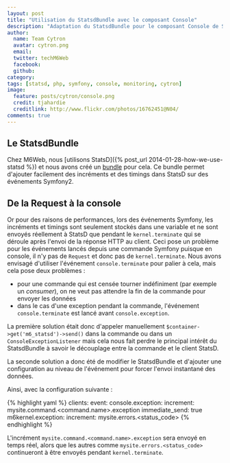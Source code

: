 ```yaml
---
layout: post
title: "Utilisation du StatsdBundle avec le composant Console"
description: "Adaptation du StatsdBundle pour le composant Console de Symfony"
author:
  name: Team Cytron
  avatar: cytron.png
  email:
  twitter: techM6Web
  facebook:
  github:
category:
tags: [statsd, php, symfony, console, monitoring, cytron]
image:
  feature: posts/cytron/console.png
  credit: tjahardie
  creditlink: http://www.flickr.com/photos/16762451@N04/
comments: true
---
```

## Le StatsdBundle

Chez M6Web, nous [utilisons StatsD]({% post_url 2014-01-28-how-we-use-statsd %}) et nous avons créé un [bundle](https://github.com/M6Web/StatsdBundle) pour cela.
Ce bundle permet d'ajouter facilement des incréments et des timings dans StatsD sur des événements Symfony2.

## De la Request à la console

Or pour des raisons de performances, lors des événements Symfony, les incréments et timings sont seulement stockés dans une variable et ne sont envoyés réellement à StatsD que pendant le `kernel.terminate` qui se déroule après l'envoi de la réponse HTTP au client.
Ceci pose un problème pour les événements lancés depuis une commande Symfony puisque en console, il n'y pas de `Request` et donc pas de `kernel.terminate`.
Nous avons envisagé d'utiliser l'événement `console.terminate` pour palier à cela, mais cela pose deux problèmes :

* pour une commande qui est censée tourner indéfiniment (par exemple un *consumer*), on ne veut pas attendre la fin de la commande pour envoyer les données
* dans le cas d'une exception pendant la commande, l'événement `console.terminate` est lancé avant `console.exception`.

La première solution était donc d'appeler manuellement `$container->get('m6_statsd')->send()` dans la commande ou dans un `ConsoleExceptionListener` mais cela nous fait perdre le principal intérêt du StatsdBundle à savoir le découplage entre la commande et le client StatsD.

La seconde solution a donc été de modifier le StatsdBundle et d'ajouter une configuration au niveau de l'événement pour forcer l'envoi instantané des données.

Ainsi, avec la configuration suivante :

{% highlight yaml %}
clients:
    event:
        console.exception:
            increment:      mysite.command.<command.name>.exception
            immediate_send: true
        m6kernel.exception:
            increment: mysite.errors.<status_code>
{% endhighlight %}

L'incrément `mysite.command.<command.name>.exception` sera envoyé en temps réel, alors que les autres comme `mysite.errors.<status_code>` continueront à être envoyés pendant `kernel.terminate`.
